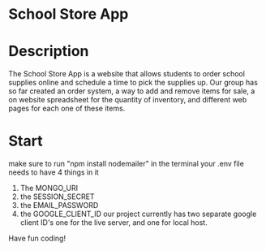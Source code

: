 # School Store App

# Description

The School Store App is a website that allows students to order school supplies online and schedule a time to pick the supplies up. Our group has so far created an order system, a way to add and remove items for sale, a on website spreadsheet for the quantity of inventory, and different web pages for each one of these items.

# Start

make sure to run "npm install nodemailer" in the terminal
your .env file needs to have 4 things in it
1. The MONGO_URI
2. the SESSION_SECRET
3. the EMAIL_PASSWORD
4. the GOOGLE_CLIENT_ID
our project currently has two separate google client ID's one for the live server, and one for local host.

Have fun coding!
